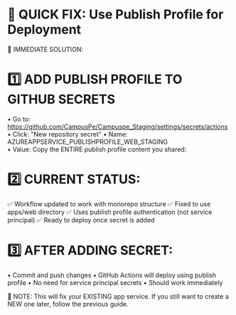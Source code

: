 # 🔧 QUICK FIX: Use Publish Profile for Deployment

🎯 IMMEDIATE SOLUTION:

# 1️⃣ ADD PUBLISH PROFILE TO GITHUB SECRETS

• Go to: https://github.com/CampusPe/Campuspe_Staging/settings/secrets/actions
• Click: "New repository secret"
• Name: AZUREAPPSERVICE_PUBLISHPROFILE_WEB_STAGING  
• Value: Copy the ENTIRE publish profile content you shared:

<publishData><publishProfile profileName="campuspe-web-staging - Web Deploy" publishMethod="MSDeploy" publishUrl="campuspe-web-staging-erd8dvb3ewcjc5g2.scm.southindia-01.azurewebsites.net:443" msdeploySite="campuspe-web-staging" userName="$campuspe-web-staging" userPWD="5tcgXzTRMQ6riJqmSvqltb2xZkPvQqzLx2Hm3ipiPNrzAbhkHuPWWBSi9mgZ" destinationAppUrl="https://campuspe-web-staging-erd8dvb3ewcjc5g2.southindia-01.azurewebsites.net" SQLServerDBConnectionString="" mySQLDBConnectionString="" hostingProviderForumLink="" controlPanelLink="https://portal.azure.com" webSystem="WebSites"><databases /></publishProfile><publishProfile profileName="campuspe-web-staging - FTP" publishMethod="FTP" publishUrl="ftp://waws-prod-ma1-019.ftp.azurewebsites.windows.net/site/wwwroot" ftpPassiveMode="True" userName="REDACTED" userPWD="REDACTED" destinationAppUrl="https://campuspe-web-staging-erd8dvb3ewcjc5g2.southindia-01.azurewebsites.net" SQLServerDBConnectionString="REDACTED" mySQLDBConnectionString="" hostingProviderForumLink="" controlPanelLink="https://portal.azure.com" webSystem="WebSites"><databases /></publishProfile><publishProfile profileName="campuspe-web-staging - Zip Deploy" publishMethod="ZipDeploy" publishUrl="campuspe-web-staging-erd8dvb3ewcjc5g2.scm.southindia-01.azurewebsites.net:443" userName="$campuspe-web-staging" userPWD="5tcgXzTRMQ6riJqmSvqltb2xZkPvQqzLx2Hm3ipiPNrzAbhkHuPWWBSi9mgZ" destinationAppUrl="https://campuspe-web-staging-erd8dvb3ewcjc5g2.southindia-01.azurewebsites.net" SQLServerDBConnectionString="" mySQLDBConnectionString="" hostingProviderForumLink="" controlPanelLink="https://portal.azure.com" webSystem="WebSites"><databases /></publishProfile></publishData>

# 2️⃣ CURRENT STATUS:

✅ Workflow updated to work with monorepo structure
✅ Fixed to use apps/web directory
✅ Uses publish profile authentication (not service principal)
✅ Ready to deploy once secret is added

# 3️⃣ AFTER ADDING SECRET:

• Commit and push changes
• GitHub Actions will deploy using publish profile
• No need for service principal secrets
• Should work immediately

🚨 NOTE: This will fix your EXISTING app service.
If you still want to create a NEW one later, follow the previous guide.
